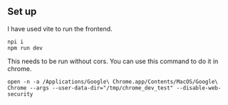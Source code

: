 <h2>Set up</h2>
I have used vite to run the frontend.

```
npi i
npm run dev
```

This needs to be run without cors. You can use this command to do it in chrome.

```
open -n -a /Applications/Google\ Chrome.app/Contents/MacOS/Google\ Chrome --args --user-data-dir="/tmp/chrome_dev_test" --disable-web-security
```